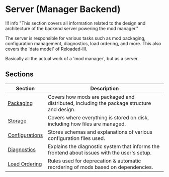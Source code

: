 # Server (Manager Backend)

!!! info "This section covers all information related to the design and architecture of the backend server powering the mod manager."

The server is responsible for various tasks such as mod packaging, configuration management,
diagnostics, load ordering, and more. This also covers the 'data model' of Reloaded-III.

Basically all the actual work of a 'mod manager', but as a server.

## Sections

| Section                          | Description                                                                                  |
| -------------------------------- | -------------------------------------------------------------------------------------------- |
| [Packaging][packaging]           | Covers how mods are packaged and distributed, including the package structure and design.    |
| [Storage][storage]               | Covers where everything is stored on disk, including how files are managed.                  |
| [Configurations][configurations] | Stores schemas and explanations of various configuration files used.                         |
| [Diagnostics][diagnostics]       | Explains the diagnostic system that informs the frontend about issues with the user's setup. |
| [Load Ordering][load-ordering]   | Rules used for deprecation & automatic reordering of mods based on dependencies.             |

<!-- Links -->
[packaging]: ./Packaging/About.md
[storage]: ./Storage/About.md
[configurations]: ./Configurations/About.md
[diagnostics]: ./Diagnostics.md
[load-ordering]: ./Load-Ordering.md